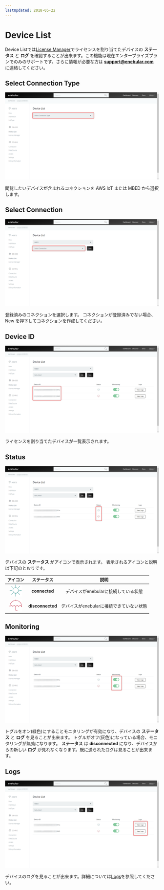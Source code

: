 ```yaml
---
lastUpdated: 2018-05-22
---
```


# Device List

Device Listでは[License Manager](./LicenseManager.md)でライセンスを割り当てたデバイスの **ステータス** と **ログ** を確認することが出来ます。この機能は現在エンタープライズプランでのみのサポートです。さらに情報が必要な方は **support@enebular.com** に連絡してください。

## Select Connection Type

![select_connection_type](../_asset/images/Devices/device_list-select_connection-001.png)

閲覧したいデバイスが含まれるコネクションを AWS IoT または MBED から選択します。

## Select Connection

![select_connection](../_asset/images/Devices/device_list-select_connection-002.png)

登録済みのコネクションを選択します。
コネクションが登録済みでない場合、 New を押下してコネクションを作成してください。

## Device ID

![device_id](../_asset/images/Devices/device_list-device_id.png)

ライセンスを割り当てたデバイスが一覧表示されます。

## Status

![status](../_asset/images/Devices/device_list-status.png)

デバイスの **ステータス** がアイコンで表示されます。
表示されるアイコンと説明は下記のとおりです。

| アイコン | ステータス | 説明 |
| :-: |:-: | :-: |
| ![connected](../_asset/images/Devices/device_list-status-connected.png)  | **connected** | デバイスがenebularに接続している状態 |
| ![disconnected](../_asset/images/Devices/device_list-status-disconnected.png) | **disconnected** | デバイスがenebularに接続できていない状態 |

## Monitoring

![monitoring](../_asset/images/Devices/device_list-toggle.png)

トグルをオン(緑色)にすることモニタリングが有効になり、デバイスの **ステータス** と **ログ** を見ることが出来ます。
トグルがオフ(灰色)になっている場合、モニタリングが無効になります。 **ステータス** は **disconnected** になり、デバイスからの新しい **ログ** が見れなくなります。既に送られたログは見ることが出来ます。

## Logs

![logs](../_asset/images/Devices/device_list-view_logs.png)

デバイスのログを見ることが出来ます。詳細については[Logs](./Logs.md)を参照してください。